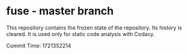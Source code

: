 # fuse - master branch

This repository contains the frozen state of the repository.
Its history is cleared. It is used only for static code
analysis with Codacy.

Commit Time: 1721352214